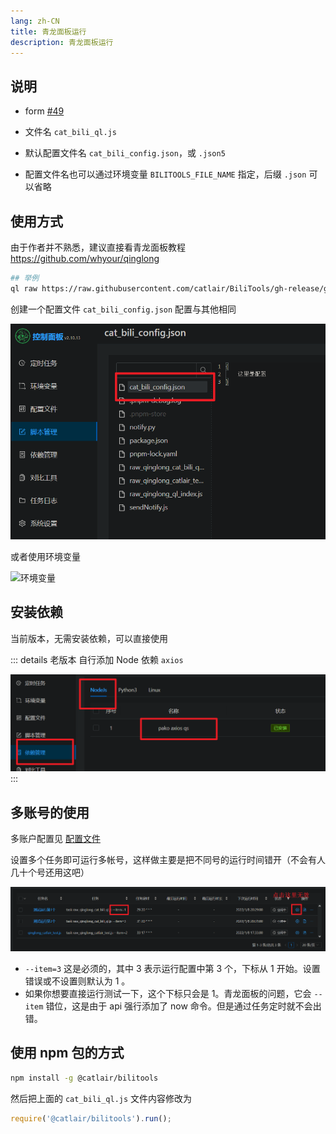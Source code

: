 ```yaml
---
lang: zh-CN
title: 青龙面板运行
description: 青龙面板运行
---
```


## 说明 <TestedVersion type="ql" />

- form [#49](https://github.com/catlair/BiliTools/issues/49)

- 文件名 `cat_bili_ql.js`
- 默认配置文件名 `cat_bili_config.json`，或 `.json5`
- 配置文件名也可以通过环境变量 `BILITOOLS_FILE_NAME` 指定，后缀 `.json` 可以省略

## 使用方式

由于作者并不熟悉，建议直接看青龙面板教程 <https://github.com/whyour/qinglong>

```bash
## 举例
ql raw https://raw.githubusercontent.com/catlair/BiliTools/gh-release/gh-release/cat_bili_ql.js
```

创建一个配置文件
`cat_bili_config.json` 配置与其他相同

![ql_config](/images/ql_config.png)

或者使用环境变量

![环境变量](https://user-images.githubusercontent.com/81743795/148545529-73c95e3d-219f-4bf9-b266-7ad03bd9e9be.png)

## 安装依赖

当前版本，无需安装依赖，可以直接使用

::: details 老版本
自行添加 Node 依赖 `axios`

![Node 依赖](/images/ql_deps.png)
:::

## 多账号的使用

多账户配置见 [配置文件](/config/README.md)

设置多个任务即可运行多帐号，这样做主要是把不同号的运行时间错开（不会有人几十个号还用这吧）

![ql_item](/images/ql_item.png)

- `--item=3` 这是必须的，其中 3 表示运行配置中第 3 个，下标从 1 开始。设置错误或不设置则默认为 1 。
- 如果你想要直接运行测试一下，这个下标只会是 1。青龙面板的问题，它会 `--item` 错位，这是由于 api 强行添加了 now 命令。但是通过任务定时就不会出错。

## 使用 npm 包的方式

```bash
npm install -g @catlair/bilitools
```

然后把上面的 `cat_bili_ql.js` 文件内容修改为

```javascript
require('@catlair/bilitools').run();
```
